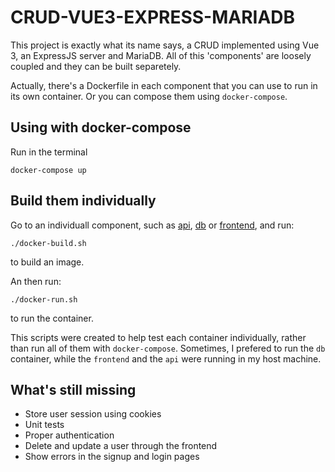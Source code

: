 # CRUD-VUE3-EXPRESS-MARIADB
This project is exactly what its name says, a CRUD implemented using Vue 3,
an ExpressJS server and MariaDB. All of this 'components' are loosely coupled
and they can be built separetely.

Actually, there's a Dockerfile in each component that you can use to run in its
own container. Or you can compose them using ```docker-compose```.

## Using with docker-compose
Run in the terminal
```
docker-compose up
```

## Build them individually
Go to an individuall component, such as [api](/api/), [db](/db/) or
[frontend](/frontend/), and run:
```
./docker-build.sh
```
to build an image.

An then run:
```
./docker-run.sh
```
to run the container.

This scripts were created to help test each container individually,
rather than run all of them with ```docker-compose```. Sometimes,
I prefered to run the `db` container, while the `frontend` and the
`api` were running in my host machine.

## What's still missing
- Store user session using cookies
- Unit tests
- Proper authentication
- Delete and update a user through the frontend
- Show errors in the signup and login pages